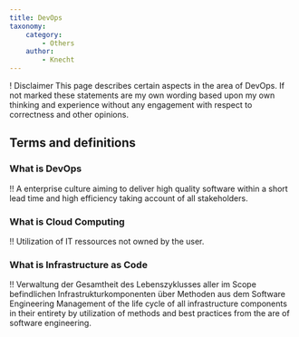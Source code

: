 ```yaml
---
title: DevOps
taxonomy:
    category:
        - Others
    author:
        - Knecht
---
```


! Disclaimer
This page describes certain aspects in the area of DevOps. If not marked these statements are my own wording based upon my own thinking and experience without any engagement with respect to correctness and other opinions.

## Terms and definitions


### What is DevOps
!! A enterprise culture aiming to deliver high quality software within a short lead time and high efficiency taking account of all stakeholders.

### What is Cloud Computing
!! Utilization of IT ressources not owned by the user.

### What is Infrastructure as Code
!! Verwaltung der Gesamtheit des Lebenszyklusses aller im Scope befindlichen Infrastrukturkomponenten über Methoden aus dem Software Engineering 
Management of the life cycle of all infrastructure components in their entirety by utilization of methods and best practices from the are of software engineering.